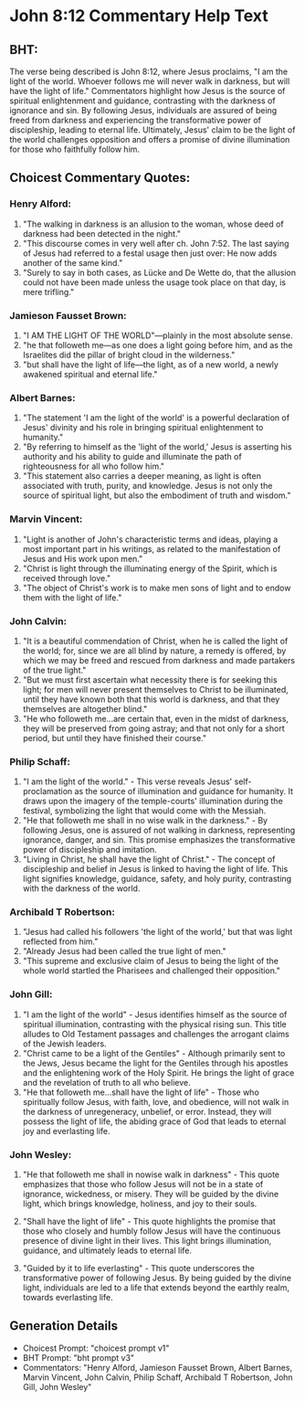 # John 8:12 Commentary Help Text

## BHT:
The verse being described is John 8:12, where Jesus proclaims, "I am the light of the world. Whoever follows me will never walk in darkness, but will have the light of life." Commentators highlight how Jesus is the source of spiritual enlightenment and guidance, contrasting with the darkness of ignorance and sin. By following Jesus, individuals are assured of being freed from darkness and experiencing the transformative power of discipleship, leading to eternal life. Ultimately, Jesus' claim to be the light of the world challenges opposition and offers a promise of divine illumination for those who faithfully follow him.

## Choicest Commentary Quotes:
### Henry Alford:
1. "The walking in darkness is an allusion to the woman, whose deed of darkness had been detected in the night." 
2. "This discourse comes in very well after ch. John 7:52. The last saying of Jesus had referred to a festal usage then just over: He now adds another of the same kind."
3. "Surely to say in both cases, as Lücke and De Wette do, that the allusion could not have been made unless the usage took place on that day, is mere trifling."

### Jamieson Fausset Brown:
1. "I AM THE LIGHT OF THE WORLD"—plainly in the most absolute sense.
2. "he that followeth me—as one does a light going before him, and as the Israelites did the pillar of bright cloud in the wilderness."
3. "but shall have the light of life—the light, as of a new world, a newly awakened spiritual and eternal life."

### Albert Barnes:
1. "The statement 'I am the light of the world' is a powerful declaration of Jesus' divinity and his role in bringing spiritual enlightenment to humanity."
2. "By referring to himself as the 'light of the world,' Jesus is asserting his authority and his ability to guide and illuminate the path of righteousness for all who follow him."
3. "This statement also carries a deeper meaning, as light is often associated with truth, purity, and knowledge. Jesus is not only the source of spiritual light, but also the embodiment of truth and wisdom."

### Marvin Vincent:
1. "Light is another of John's characteristic terms and ideas, playing a most important part in his writings, as related to the manifestation of Jesus and His work upon men."
2. "Christ is light through the illuminating energy of the Spirit, which is received through love."
3. "The object of Christ's work is to make men sons of light and to endow them with the light of life."

### John Calvin:
1. "It is a beautiful commendation of Christ, when he is called the light of the world; for, since we are all blind by nature, a remedy is offered, by which we may be freed and rescued from darkness and made partakers of the true light." 
2. "But we must first ascertain what necessity there is for seeking this light; for men will never present themselves to Christ to be illuminated, until they have known both that this world is darkness, and that they themselves are altogether blind."
3. "He who followeth me...are certain that, even in the midst of darkness, they will be preserved from going astray; and that not only for a short period, but until they have finished their course."

### Philip Schaff:
1. "I am the light of the world." - This verse reveals Jesus' self-proclamation as the source of illumination and guidance for humanity. It draws upon the imagery of the temple-courts' illumination during the festival, symbolizing the light that would come with the Messiah.
2. "He that followeth me shall in no wise walk in the darkness." - By following Jesus, one is assured of not walking in darkness, representing ignorance, danger, and sin. This promise emphasizes the transformative power of discipleship and imitation.
3. "Living in Christ, he shall have the light of Christ." - The concept of discipleship and belief in Jesus is linked to having the light of life. This light signifies knowledge, guidance, safety, and holy purity, contrasting with the darkness of the world.

### Archibald T Robertson:
1. "Jesus had called his followers 'the light of the world,' but that was light reflected from him." 
2. "Already Jesus had been called the true light of men." 
3. "This supreme and exclusive claim of Jesus to being the light of the whole world startled the Pharisees and challenged their opposition."

### John Gill:
1. "I am the light of the world" - Jesus identifies himself as the source of spiritual illumination, contrasting with the physical rising sun. This title alludes to Old Testament passages and challenges the arrogant claims of the Jewish leaders.
2. "Christ came to be a light of the Gentiles" - Although primarily sent to the Jews, Jesus became the light for the Gentiles through his apostles and the enlightening work of the Holy Spirit. He brings the light of grace and the revelation of truth to all who believe.
3. "He that followeth me...shall have the light of life" - Those who spiritually follow Jesus, with faith, love, and obedience, will not walk in the darkness of unregeneracy, unbelief, or error. Instead, they will possess the light of life, the abiding grace of God that leads to eternal joy and everlasting life.

### John Wesley:
1. "He that followeth me shall in nowise walk in darkness" - This quote emphasizes that those who follow Jesus will not be in a state of ignorance, wickedness, or misery. They will be guided by the divine light, which brings knowledge, holiness, and joy to their souls.

2. "Shall have the light of life" - This quote highlights the promise that those who closely and humbly follow Jesus will have the continuous presence of divine light in their lives. This light brings illumination, guidance, and ultimately leads to eternal life.

3. "Guided by it to life everlasting" - This quote underscores the transformative power of following Jesus. By being guided by the divine light, individuals are led to a life that extends beyond the earthly realm, towards everlasting life.


## Generation Details
- Choicest Prompt: "choicest prompt v1"
- BHT Prompt: "bht prompt v3"
- Commentators: "Henry Alford, Jamieson Fausset Brown, Albert Barnes, Marvin Vincent, John Calvin, Philip Schaff, Archibald T Robertson, John Gill, John Wesley"
